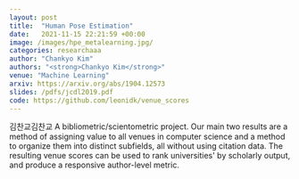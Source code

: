 ```yaml
---
layout: post
title:  "Human Pose Estimation"
date:   2021-11-15 22:21:59 +00:00
image: /images/hpe_metalearning.jpg/
categories: researchaaa
author: "Chankyo Kim"
authors: "<strong>Chankyo Kim</strong>"
venue: "Machine Learning"
arxiv: https://arxiv.org/abs/1904.12573
slides: /pdfs/jcdl2019.pdf
code: https://github.com/leonidk/venue_scores
---
```

김찬교김찬교
A bibliometric/scientometric project. Our main two results are a method of assigning value to all venues in computer science and a method to organize them into distinct subfields, all without using citation data. The resulting venue scores can be used to rank universities' by scholarly output, and produce a responsive author-level metric.
